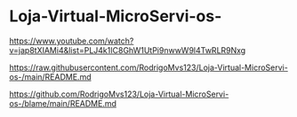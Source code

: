 # Loja-Virtual-MicroServi-os-

https://www.youtube.com/watch?v=jap8tXIAMi4&list=PLJ4k1IC8GhW1UtPi9nwwW9l4TwRLR9Nxg

https://raw.githubusercontent.com/RodrigoMvs123/Loja-Virtual-MicroServi-os-/main/README.md

https://github.com/RodrigoMvs123/Loja-Virtual-MicroServi-os-/blame/main/README.md

